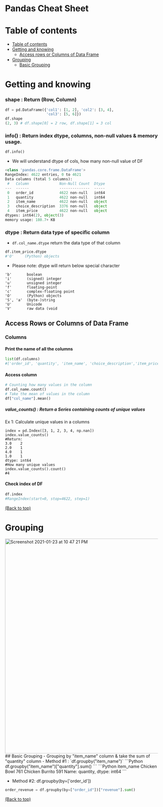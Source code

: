 
# Pandas Cheat Sheet
# Table of contents
- [Table of contents](#table-of-contents)
- [Getting and knowing](#getting-and-knowing)
  - [Access rows or Columns of Data Frame](#access-rows-or-columns-of-data-frame)
- [Grouping](#grouping)
  - [Basic Grouping](#basic-grouping)

# Getting and knowing
### shape : Return (Row, Column)
```Python
df = pd.DataFrame({'col1': [1, 2], 'col2': [3, 4],
                   'col3': [5, 6]})
df.shape
(2, 3) # df.shape[0] = 2 row, df.shape[1] = 3 col
```
### info() : Return index dtype, columns, non-null values & memory usage.
```Python
df.info()
```
- We will understand dtype of cols, how many non-null value of DF
```Python
<class 'pandas.core.frame.DataFrame'>
RangeIndex: 4622 entries, 0 to 4621
Data columns (total 5 columns):
 #   Column              Non-Null Count  Dtype 
---  ------              --------------  ----- 
 0   order_id            4622 non-null   int64 
 1   quantity            4622 non-null   int64 
 2   item_name           4622 non-null   object
 3   choice_description  3376 non-null   object
 4   item_price          4622 non-null   object
dtypes: int64(2), object(3)
memory usage: 180.7+ KB
````
### dtype : Return data type of specific column
- `df.col_name.dtype` return the data type of that column
```Python
df.item_price.dtype
#'O'     (Python) objects
```

- Please note: dtype will return below special character
```
'b'       boolean
'i'       (signed) integer
'u'       unsigned integer
'f'       floating-point
'c'       complex-floating point
'O'       (Python) objects
'S', 'a'  (byte-)string
'U'       Unicode
'V'       raw data (void
```

## Access Rows or Columns of Data Frame
### Columns
#### Print the name of all the columns
```Python
list(df.columns)
#['order_id', 'quantity', 'item_name', 'choice_description','item_price', 'revenue']
```
#### Access column
```Python
# Counting how many values in the column
df.col_name.count()
# Take the mean of values in the column
df["col_name"].mean()
```
##### value_counts() : Return a Series containing counts of unique values
Ex 1: Calculate unique values in a columns
```
index = pd.Index([3, 1, 2, 3, 4, np.nan])
index.value_counts()
#Return:
3.0    2
2.0    1
4.0    1
1.0    1
dtype: int64
#How many unique values 
index.value_counts().count()
#4

```

#### Check index of DF
```Python
df.index
#RangeIndex(start=0, stop=4622, step=1)
```
[(Back to top)](#table-of-contents)

# Grouping
<img width="707" alt="Screenshot 2021-01-23 at 10 47 21 PM" src="https://user-images.githubusercontent.com/64508435/105590696-195aec00-5dcd-11eb-894d-3953d6ea8180.png">
## Basic Grouping
- Grouping by "item_name" column & take the sum of "quantity" column
- Method #1 : `df.groupby("item_name")`
```Python
df.groupby("item_name")["quantity"].sum()
```
```Python
item_name
Chicken Bowl       761
Chicken Burrito    591
Name: quantity, dtype: int64
```

- Method #2: df.groupby(by=['order_id'])

```Python
order_revenue = df.groupby(by=["order_id"])["revenue"].sum()
```
[(Back to top)](#table-of-contents)




